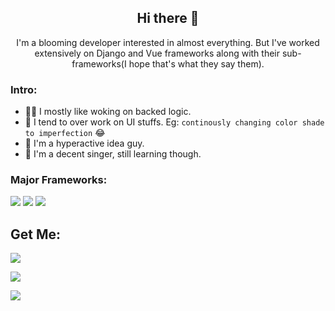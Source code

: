 <div align="center" markdown="1">

## Hi there :wave:

I'm a blooming developer interested in almost everything. But I've worked extensively on Django and Vue frameworks along with their sub-frameworks(I hope that's what they say them).

</div>

<div markdown="1">

### Intro:

- :construction_worker_woman: I mostly like woking on backed logic.
- :face_with_head_bandage:	I tend to over work on UI stuffs. Eg: `continously changing color shade to imperfection` :joy:
- :raising_hand: I'm a hyperactive idea guy.
- :microphone:	I'm a decent singer, still learning though.

### Major Frameworks:

<img src="https://img.icons8.com/ios/50/4a90e2/django.png"/>
<img src="https://img.icons8.com/color/48/4a90e2/vue-js.png"/>
<img src="https://img.icons8.com/ios/50/4a90e2/flutter.png"/>

## Get Me:

<a href = "https://www.facebook.com/suraj.jha.7355"> <img src="https://img.icons8.com/external-justicon-lineal-color-justicon/64/4a90e2/external-facebook-social-media-justicon-lineal-color-justicon.png"/> </a>

<a href ="https://twitter.com/suraj_change"><img src="https://img.icons8.com/external-justicon-lineal-color-justicon/64/4a90e2/external-twitter-social-media-justicon-lineal-color-justicon.png"/></a>

<a href="https://www.instagram.com/sooraz_zha/"><img src="https://img.icons8.com/external-justicon-lineal-color-justicon/64/4a90e2/external-instagram-social-media-justicon-lineal-color-justicon.png"/></a>
</div>
